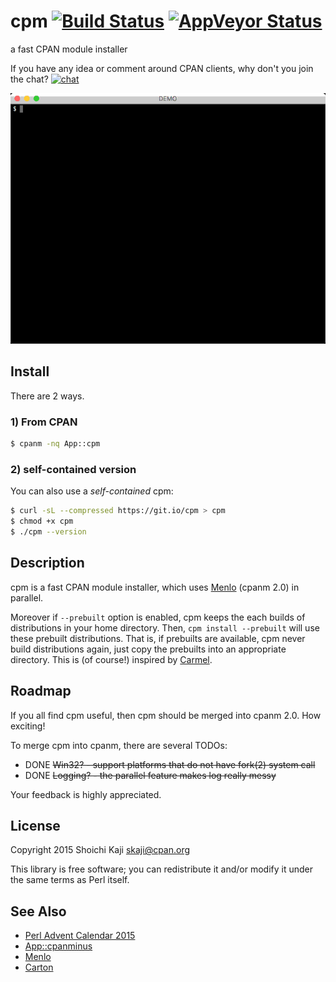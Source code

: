 # cpm [![Build Status](https://travis-ci.org/skaji/cpm.svg?branch=master)](https://travis-ci.org/skaji/cpm) [![AppVeyor Status](https://ci.appveyor.com/api/projects/status/github/skaji/cpm?branch=master&svg=true)](https://ci.appveyor.com/project/skaji/cpm)

a fast CPAN module installer

If you have any idea or comment around CPAN clients, why don't you join the chat?
[![chat](https://badges.gitter.im/gitter.svg)](https://gitter.im/skaji/cpm)

![demo](xt/demo.gif)

## Install

There are 2 ways.

### 1) From CPAN

```sh
$ cpanm -nq App::cpm
```

### 2) self-contained version

You can also use a _self-contained_ cpm:

```sh
$ curl -sL --compressed https://git.io/cpm > cpm
$ chmod +x cpm
$ ./cpm --version
```

## Description

cpm is a fast CPAN module installer, which uses
[Menlo](https://metacpan.org/pod/Menlo) (cpanm 2.0) in parallel.

Moreover if `--prebuilt` option is enabled, cpm keeps the each builds of distributions in your home directory.
Then, `cpm install --prebuilt` will use these prebuilt distributions.
That is, if prebuilts are available, cpm never build distributions again, just copy the prebuilts into an appropriate directory.
This is (of course!) inspired by [Carmel](https://github.com/miyagawa/Carmel).

## Roadmap

If you all find cpm useful,
then cpm should be merged into cpanm 2.0. How exciting!

To merge cpm into cpanm, there are several TODOs:

* DONE ~~Win32? - support platforms that do not have fork(2) system call~~
* DONE ~~Logging? - the parallel feature makes log really messy~~

Your feedback is highly appreciated.

## License

Copyright 2015 Shoichi Kaji <skaji@cpan.org>

This library is free software; you can redistribute it and/or modify
it under the same terms as Perl itself.

## See Also

* [Perl Advent Calendar 2015](http://www.perladvent.org/2015/2015-12-02.html)
* [App::cpanminus](https://metacpan.org/pod/App::cpanminus)
* [Menlo](https://metacpan.org/pod/Menlo)
* [Carton](https://metacpan.org/pod/Carton)
